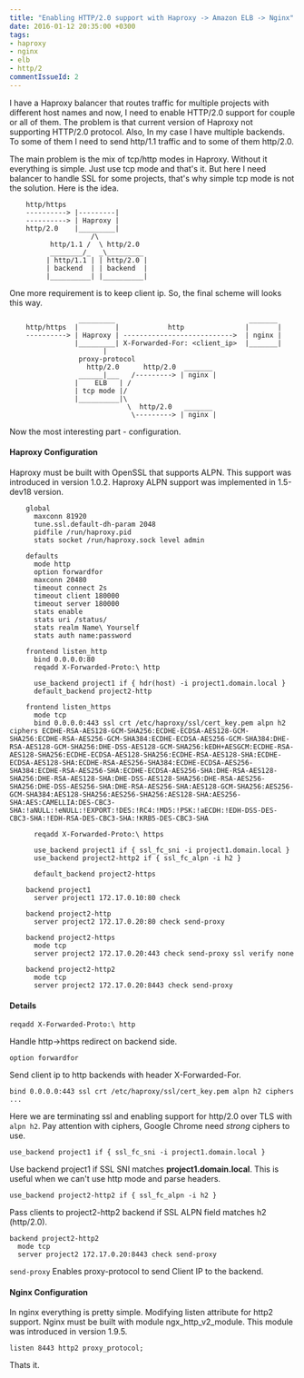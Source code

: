```yaml
---
title: "Enabling HTTP/2.0 support with Haproxy -> Amazon ELB -> Nginx"
date: 2016-01-12 20:35:00 +0300
tags:
- haproxy
- nginx
- elb
- http/2
commentIssueId: 2
---
```


I have a Haproxy balancer that routes traffic for multiple projects with different host names and now, I need to enable HTTP/2.0 support for couple or all of them. The problem is that current version of Haproxy not supporting HTTP/2.0 protocol.
Also, In my case I have multiple backends. To some of them I need to send http/1.1 traffic and to some of them http/2.0.

The main problem is the mix of tcp/http modes in Haproxy. Without it everything is simple. Just use tcp mode and that's it. But here I need balancer to handle SSL for some projects, that's why simple tcp mode is not the solution. Here is the idea.

```goat
	http/https
	----------> |---------|
	----------> | Haproxy |
	http/2.0    |_________|
                    /\
          http/1.1 /  \ http/2.0
          ________/_  _\_________
         | http/1.1 | | http/2.0 |
         | backend  | | backend  |
         |__________| |__________|
```

One more requirement is to keep client ip. So, the final scheme will looks this way.

```goat
	             _________                                 _______
	http/https  |         |            http               |       |
	----------> | Haproxy | --------------------------->  | nginx |
	            |_________| X-Forwarded-For: <client_ip>  |_______|
	                   |
	             proxy-protocol
	               http/2.0      http/2.0  _______
	             ______|___   /---------> | nginx |
	            |    ELB   | /
	            | tcp mode |/
	            |__________|\
	                         \  http/2.0   _______
	                          \---------> | nginx |
```

Now the most interesting part - configuration.

<h4><b>Haproxy Configuration</b></h4>

Haproxy must be built with OpenSSL that supports ALPN. This support was introduced in version 1.0.2. Haproxy ALPN support was implemented in 1.5-dev18 version. 
```
	global
	  maxconn 81920
	  tune.ssl.default-dh-param 2048
	  pidfile /run/haproxy.pid
	  stats socket /run/haproxy.sock level admin
	
	defaults
	  mode http
	  option forwardfor
	  maxconn 20480
	  timeout connect 2s
	  timeout client 180000
	  timeout server 180000
	  stats enable
	  stats uri /status/
	  stats realm Name\ Yourself
	  stats auth name:password
	
	frontend listen_http
	  bind 0.0.0.0:80
	  reqadd X-Forwarded-Proto:\ http
	
	  use_backend project1 if { hdr(host) -i project1.domain.local }
	  default_backend project2-http
	
	frontend listen_https
	  mode tcp
	  bind 0.0.0.0:443 ssl crt /etc/haproxy/ssl/cert_key.pem alpn h2 ciphers ECDHE-RSA-AES128-GCM-SHA256:ECDHE-ECDSA-AES128-GCM-SHA256:ECDHE-RSA-AES256-GCM-SHA384:ECDHE-ECDSA-AES256-GCM-SHA384:DHE-RSA-AES128-GCM-SHA256:DHE-DSS-AES128-GCM-SHA256:kEDH+AESGCM:ECDHE-RSA-AES128-SHA256:ECDHE-ECDSA-AES128-SHA256:ECDHE-RSA-AES128-SHA:ECDHE-ECDSA-AES128-SHA:ECDHE-RSA-AES256-SHA384:ECDHE-ECDSA-AES256-SHA384:ECDHE-RSA-AES256-SHA:ECDHE-ECDSA-AES256-SHA:DHE-RSA-AES128-SHA256:DHE-RSA-AES128-SHA:DHE-DSS-AES128-SHA256:DHE-RSA-AES256-SHA256:DHE-DSS-AES256-SHA:DHE-RSA-AES256-SHA:AES128-GCM-SHA256:AES256-GCM-SHA384:AES128-SHA256:AES256-SHA256:AES128-SHA:AES256-SHA:AES:CAMELLIA:DES-CBC3-SHA:!aNULL:!eNULL:!EXPORT:!DES:!RC4:!MD5:!PSK:!aECDH:!EDH-DSS-DES-CBC3-SHA:!EDH-RSA-DES-CBC3-SHA:!KRB5-DES-CBC3-SHA

	  reqadd X-Forwarded-Proto:\ https
	
	  use_backend project1 if { ssl_fc_sni -i project1.domain.local }
	  use_backend project2-http2 if { ssl_fc_alpn -i h2 }
	
	  default_backend project2-https
	
	backend project1
	  server project1 172.17.0.10:80 check
	
	backend project2-http
	  server project2 172.17.0.20:80 check send-proxy
	
	backend project2-https
	  mode tcp
	  server project2 172.17.0.20:443 check send-proxy ssl verify none
	
	backend project2-http2
	  mode tcp
	  server project2 172.17.0.20:8443 check send-proxy
```

<h4>Details</h4>

```
reqadd X-Forwarded-Proto:\ http
```

Handle http->https redirect on backend side.

```
option forwardfor
```

Send client ip to http backends with header X-Forwarded-For.

```
bind 0.0.0.0:443 ssl crt /etc/haproxy/ssl/cert_key.pem alpn h2 ciphers ...
```

Here we are terminating ssl and enabling support for http/2.0 over TLS with `alpn h2`. Pay attention with ciphers, Google Chrome need <i>strong</i> ciphers to use.

```
use_backend project1 if { ssl_fc_sni -i project1.domain.local }
```

Use backend project1 if SSL SNI matches <b>project1.domain.local</b>. This is useful when we can't use http mode and parse headers.

`
use_backend project2-http2 if { ssl_fc_alpn -i h2 }
`

Pass clients to project2-http2 backend if SSL ALPN field matches h2 (http/2.0).


	backend project2-http2
	  mode tcp
	  server project2 172.17.0.20:8443 check send-proxy


`send-proxy` Enables proxy-protocol to send Client IP to the backend.

<h4>Nginx Configuration</h4>

In nginx everything is pretty simple. Modifying listen attribute for http2 support. Nginx must be built with module ngx_http_v2_module. This module was introduced in version 1.9.5.

```nginx
listen 8443 http2 proxy_protocol;
```

Thats it.
